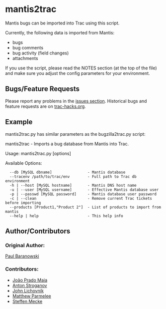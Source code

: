 # mantis2trac #

Mantis bugs can be imported into Trac using this script.

Currently, the following data is imported from Mantis:
  * bugs
  * bug comments
  * bug activity (field changes)
  * attachments

If you use the script, please read the NOTES section (at the top of the file) and make sure you adjust the config parameters for your environment.

## Bugs/Feature Requests ##

Please report any problems in the [issues section](https://github.com/trac-hacks/mantis2trac/issues).
Historical bugs and feature requests are on [trac-hacks.org](http://trac-hacks.org/report/9?COMPONENT=MantisImportScript).

## Example ##

mantis2trac.py has similar parameters as the bugzilla2trac.py script:

mantis2trac - Imports a bug database from Mantis into Trac.

Usage: mantis2trac.py [options] 

Available Options:
```
  --db [MySQL dbname]                - Mantis database
  --tracenv /path/to/trac/env        - Full path to Trac db environment
  -h | --host [MySQL hostname]       - Mantis DNS host name
  -u | --user [MySQL username]       - Effective Mantis database user
  -p | --passwd [MySQL password]     - Mantis database user password
  -c | --clean                       - Remove current Trac tickets before importing
  --products [Product1,"Product 2"]  - List of products to import from mantis
  --help | help                      - This help info
```

## Author/Contributors ##

### Original Author: ###
[Paul Baranowski](http://paulbaranowski.org/)

### Contributors: ###
 * [João Prado Maia](http://pessoal.org/)
 * [Anton Stroganov](http://github.com/Aeon)
 * [John Lichovník](http://ufo.cz)
 * [Matthew Parmelee](http://interworx.com)
 * [Steffen Mecke](https://github.com/stm2)
